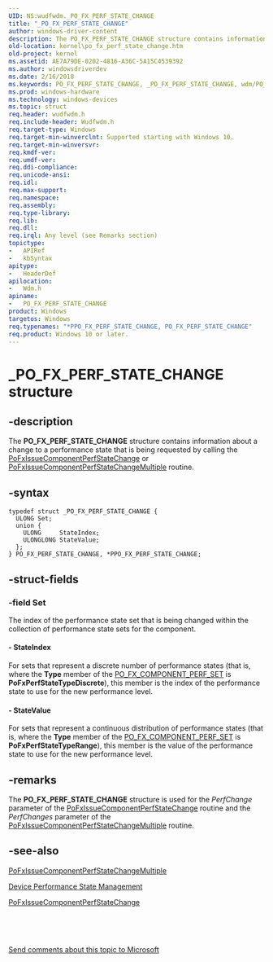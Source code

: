 ```yaml
---
UID: NS:wudfwdm._PO_FX_PERF_STATE_CHANGE
title: "_PO_FX_PERF_STATE_CHANGE"
author: windows-driver-content
description: The PO_FX_PERF_STATE_CHANGE structure contains information about a change to a performance state that is being requested by calling the PoFxIssueComponentPerfStateChange or PoFxIssueComponentPerfStateChangeMultiple routine.
old-location: kernel\po_fx_perf_state_change.htm
old-project: kernel
ms.assetid: AE7A79DE-0202-4816-A36C-5A15C4539392
ms.author: windowsdriverdev
ms.date: 2/16/2018
ms.keywords: PO_FX_PERF_STATE_CHANGE, _PO_FX_PERF_STATE_CHANGE, wdm/PO_FX_PERF_STATE_CHANGE, PPO_FX_PERF_STATE_CHANGE structure pointer [Kernel-Mode Driver Architecture], PPO_FX_PERF_STATE_CHANGE, kernel.po_fx_perf_state_change, wdm/PPO_FX_PERF_STATE_CHANGE, PO_FX_PERF_STATE_CHANGE structure [Kernel-Mode Driver Architecture], *PPO_FX_PERF_STATE_CHANGE
ms.prod: windows-hardware
ms.technology: windows-devices
ms.topic: struct
req.header: wudfwdm.h
req.include-header: Wudfwdm.h
req.target-type: Windows
req.target-min-winverclnt: Supported starting with Windows 10.
req.target-min-winversvr: 
req.kmdf-ver: 
req.umdf-ver: 
req.ddi-compliance: 
req.unicode-ansi: 
req.idl: 
req.max-support: 
req.namespace: 
req.assembly: 
req.type-library: 
req.lib: 
req.dll: 
req.irql: Any level (see Remarks section)
topictype:
-	APIRef
-	kbSyntax
apitype:
-	HeaderDef
apilocation:
-	Wdm.h
apiname:
-	PO_FX_PERF_STATE_CHANGE
product: Windows
targetos: Windows
req.typenames: "*PPO_FX_PERF_STATE_CHANGE, PO_FX_PERF_STATE_CHANGE"
req.product: Windows 10 or later.
---
```


# _PO_FX_PERF_STATE_CHANGE structure


## -description


The <b>PO_FX_PERF_STATE_CHANGE</b> structure contains information about a change to a performance state that is being requested by calling the <a href="..\wdm\nf-wdm-pofxissuecomponentperfstatechange.md">PoFxIssueComponentPerfStateChange</a> or <a href="..\wdm\nf-wdm-pofxissuecomponentperfstatechangemultiple.md">PoFxIssueComponentPerfStateChangeMultiple</a> routine.


## -syntax


````
typedef struct _PO_FX_PERF_STATE_CHANGE {
  ULONG Set;
  union {
    ULONG     StateIndex;
    ULONGLONG StateValue;
  };
} PO_FX_PERF_STATE_CHANGE, *PPO_FX_PERF_STATE_CHANGE;
````


## -struct-fields




### -field Set

The index of the performance state set that is being changed within the collection of performance state sets for the component.


#### - StateIndex

For sets that represent a discrete number of performance states (that is, where the <b>Type</b> member of the <a href="..\wudfwdm\ns-wudfwdm-_po_fx_component_perf_set.md">PO_FX_COMPONENT_PERF_SET</a> is <b>PoFxPerfStateTypeDiscrete</b>), this member is the index of the performance state to use for the new performance level.


#### - StateValue

For sets that represent a continuous distribution of performance states (that is, where the <b>Type</b> member of the <a href="..\wudfwdm\ns-wudfwdm-_po_fx_component_perf_set.md">PO_FX_COMPONENT_PERF_SET</a> is <b>PoFxPerfStateTypeRange</b>), this member is the value of the performance state to use for the new performance level.


## -remarks



The <b>PO_FX_PERF_STATE_CHANGE</b> structure is used for the <i>PerfChange</i> parameter of the <a href="..\wdm\nf-wdm-pofxissuecomponentperfstatechange.md">PoFxIssueComponentPerfStateChange</a> routine and the  <i>PerfChanges</i> parameter of the <a href="..\wdm\nf-wdm-pofxissuecomponentperfstatechangemultiple.md">PoFxIssueComponentPerfStateChangeMultiple</a> routine. 




## -see-also

<a href="..\wdm\nf-wdm-pofxissuecomponentperfstatechangemultiple.md">PoFxIssueComponentPerfStateChangeMultiple</a>



<a href="https://msdn.microsoft.com/D5341D6D-7C71-43CB-9C70-7E939B32C33F">Device Performance State Management</a>



<a href="..\wdm\nf-wdm-pofxissuecomponentperfstatechange.md">PoFxIssueComponentPerfStateChange</a>



 

 

<a href="mailto:wsddocfb@microsoft.com?subject=Documentation%20feedback [kernel\kernel]:%20PO_FX_PERF_STATE_CHANGE structure%20 RELEASE:%20(2/16/2018)&amp;body=%0A%0APRIVACY STATEMENT%0A%0AWe use your feedback to improve the documentation. We don't use your email address for any other purpose, and we'll remove your email address from our system after the issue that you're reporting is fixed. While we're working to fix this issue, we might send you an email message to ask for more info. Later, we might also send you an email message to let you know that we've addressed your feedback.%0A%0AFor more info about Microsoft's privacy policy, see http://privacy.microsoft.com/en-us/default.aspx." title="Send comments about this topic to Microsoft">Send comments about this topic to Microsoft</a>

